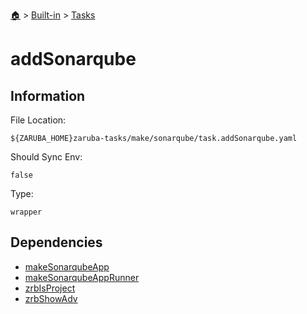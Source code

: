 <!--startTocHeader-->
[🏠](../../README.md) > [Built-in](../README.md) > [Tasks](README.md)
# addSonarqube
<!--endTocHeader-->


## Information

File Location:

    ${ZARUBA_HOME}zaruba-tasks/make/sonarqube/task.addSonarqube.yaml

Should Sync Env:

    false

Type:

    wrapper


## Dependencies

- [makeSonarqubeApp](make-sonarqube-app.md)
- [makeSonarqubeAppRunner](make-sonarqube-app-runner.md)
- [zrbIsProject](zrb-is-project.md)
- [zrbShowAdv](zrb-show-adv.md)



<!--startTocSubtopic-->

<!--endTocSubtopic-->